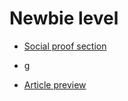 # Newbie level

* [Social proof section](https://cocky-wozniak-6f667f.netlify.app/)
- g
* [Article preview](https://inspiring-babbage-db1b91.netlify.app/)
